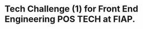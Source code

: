 Tech Challenge (1) for Front End Engineering POS TECH at FIAP.
================================================================
